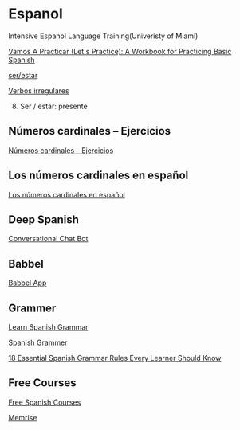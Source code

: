 # Espanol 
Intensive Espanol Language Training(Univeristy of Miami)

[Vamos A Practicar (Let's Practice): A Workbook for Practicing Basic Spanish ](https://www.amazon.com/Vamos-Practicar-Lets-Practice-Practicing/dp/0405472137)

[ser/estar](https://aprenderespanol.org/verbos/ser-estar.html)

[Verbos irregulares](https://www.spanishunicorn.com/verbos-irregulares-en-presente/)


8. Ser / estar: presente

## Números cardinales – Ejercicios
[Números cardinales – Ejercicios](https://espanol.lingolia.com/es/vocabulario/numeros-fechas-horas/numeros-cardinales/numeros-cardinales-ejercicios)

## Los números cardinales en español
[Los números cardinales en español](https://espanol.lingolia.com/es/vocabulario/numeros-fechas-horas/numeros-cardinales)

## Deep Spanish
[Conversational Chat Bot](https://www.bergesinstitutespanish.com/deep-spanish)

## Babbel
[Babbel App](https://get.babbel.com/promo_ame_usa-en_semnb_desktop_prices?learn_lang=QMS)

## Grammer
[Learn Spanish Grammar](https://preply.com/en/learn/spanish/grammar)

[Spanish Grammer](https://tildesites.bowdoin.edu/~eyepes/newgr/ats/)

[18 Essential Spanish Grammar Rules Every Learner Should Know](https://www.fluentu.com/blog/spanish/spanish-grammar-rules/#toc_1)

## Free Courses
[Free Spanish Courses](https://www.spanish.academy/blog/take-a-class-top-10-free-spanish-language-courses/)

[Memrise](https://app.memrise.com/)


